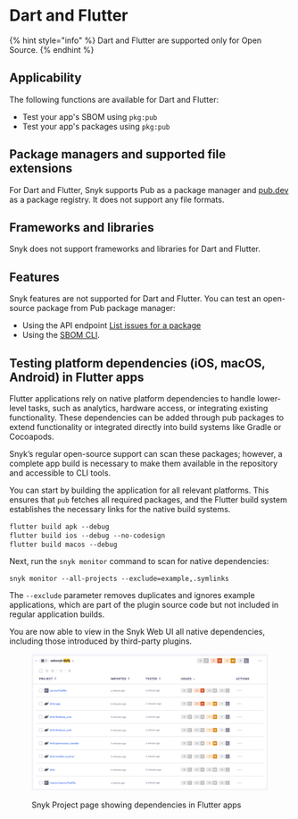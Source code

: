 # Dart and Flutter

{% hint style="info" %}
Dart and Flutter are supported only for Open Source.
{% endhint %}

## Applicability

The following functions are available for Dart and Flutter:

* Test your app's SBOM using `pkg:pub`
* Test your app's packages using `pkg:pub`

## Package managers and supported file extensions

For Dart and Flutter, Snyk supports Pub as a package manager and [pub.dev](https://pub.dev/) as a package registry. It does not support any file formats.

## Frameworks and libraries

Snyk does not support frameworks and libraries for Dart and Flutter.&#x20;

## Features

Snyk features are not supported for Dart and Flutter. You can test an open-source package from Pub package manager:

* Using the API endpoint [List issues for a package](../snyk-api/reference/issues.md#orgs-org_id-packages-purl-issues)
* Using the [SBOM CLI](../cli-ide-and-ci-cd-integrations/snyk-cli/commands/sbom.md).

## Testing platform dependencies (iOS, macOS, Android) in Flutter apps

Flutter applications rely on native platform dependencies to handle lower-level tasks, such as analytics, hardware access, or integrating existing functionality. These dependencies can be added through pub packages to extend functionality or integrated directly into build systems like Gradle or Cocoapods.

Snyk’s regular open-source support can scan these packages; however, a complete app build is necessary to make them available in the repository and accessible to CLI tools.

You can start by building the application for all relevant platforms. This ensures that `pub` fetches all required packages, and the Flutter build system establishes the necessary links for the native build systems.

```
flutter build apk --debug
flutter build ios --debug --no-codesign
flutter build macos --debug
```

Next, run the `snyk monitor` command to scan for native dependencies:

```
snyk monitor --all-projects --exclude=example,.symlinks
```

The `--exclude` parameter removes duplicates and ignores example applications, which are part of the plugin source code but not included in regular application builds.

You are now able to view in the Snyk Web UI all native dependencies, including those introduced by third-party plugins.

<figure><img src="../.gitbook/assets/image (571).png" alt=""><figcaption><p>Snyk Project page showing dependencies in Flutter apps</p></figcaption></figure>
